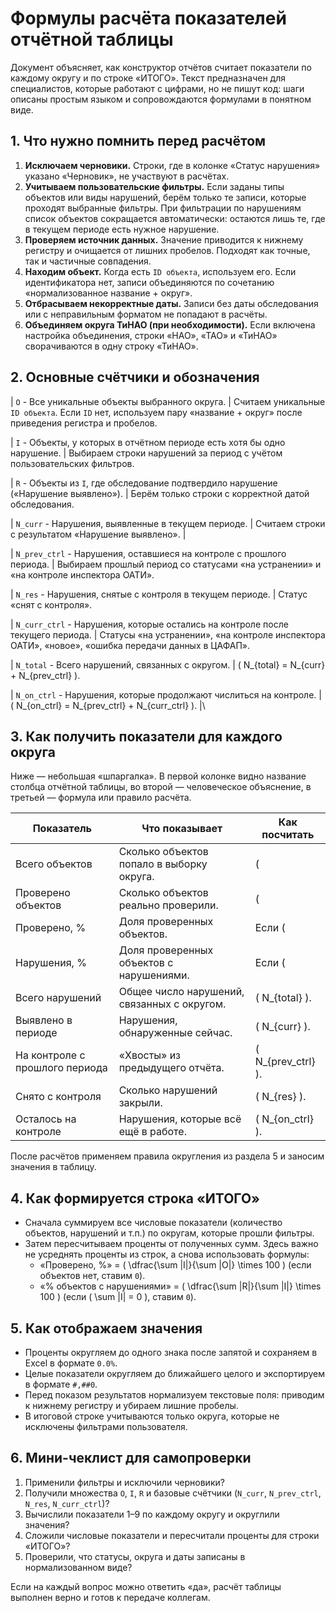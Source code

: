 # Формулы расчёта показателей отчётной таблицы

Документ объясняет, как конструктор отчётов считает показатели по каждому округу и по строке «ИТОГО». Текст предназначен для специалистов, которые работают с цифрами, но не пишут код: шаги описаны простым языком и сопровождаются формулами в понятном виде.

## 1. Что нужно помнить перед расчётом

1. **Исключаем черновики.** Строки, где в колонке «Статус нарушения» указано «Черновик», не участвуют в расчётах.
2. **Учитываем пользовательские фильтры.** Если заданы типы объектов или виды нарушений, берём только те записи, которые проходят выбранные фильтры. При фильтрации по нарушениям список объектов сокращается автоматически: остаются лишь те, где в текущем периоде есть нужное нарушение.
3. **Проверяем источник данных.** Значение приводится к нижнему регистру и очищается от лишних пробелов. Подходят как точные, так и частичные совпадения.
4. **Находим объект.** Когда есть `ID объекта`, используем его. Если идентификатора нет, записи объединяются по сочетанию «нормализованное название + округ».
5. **Отбрасываем некорректные даты.** Записи без даты обследования или с неправильным форматом не попадают в расчёты.
6. **Объединяем округа ТиНАО (при необходимости).** Если включена настройка объединения, строки «НАО», «ТАО» и «ТиНАО» сворачиваются в одну строку «ТиНАО».

## 2. Основные счётчики и обозначения

| `O` - Все уникальные объекты выбранного округа. 
| Считаем уникальные `ID объекта`. Если `ID` нет, используем пару «название + округ» после приведения регистра и пробелов. 

| `I` - Объекты, у которых в отчётном периоде есть хотя бы одно нарушение. 
| Выбираем строки нарушений за период с учётом пользовательских фильтров. 

| `R` - Объекты из `I`, где обследование подтвердило нарушение («Нарушение выявлено»). 
| Берём только строки с корректной датой обследования.

| `N_curr` - Нарушения, выявленные в текущем периоде. 
| Считаем строки с результатом «Нарушение выявлено». |

| `N_prev_ctrl` - Нарушения, оставшиеся на контроле с прошлого периода. 
| Выбираем прошлый период со статусами «на устранении» и «на контроле инспектора ОАТИ». 

| `N_res` - Нарушения, снятые с контроля в текущем периоде. 
| Статус «снят с контроля». 

| `N_curr_ctrl` - Нарушения, которые остались на контроле после текущего периода. 
| Статусы «на устранении», «на контроле инспектора ОАТИ», «новое», «ошибка передачи данных в ЦАФАП».

| `N_total` - Всего нарушений, связанных с округом. 
| \( N_{total} = N_{curr} + N_{prev\_ctrl} \).

| `N_on_ctrl` - Нарушения, которые продолжают числиться на контроле. 
| \( N_{on\_ctrl} = N_{prev\_ctrl} + N_{curr\_ctrl} \). |\

## 3. Как получить показатели для каждого округа

Ниже — небольшая «шпаргалка». В первой колонке видно название столбца отчётной таблицы, во второй — человеческое объяснение, в третьей — формула или правило расчёта.

| Показатель | Что показывает | Как посчитать |
|------------|----------------|----------------|
| Всего объектов | Сколько объектов попало в выборку округа. | \( |O| \). |
| Проверено объектов | Сколько объектов реально проверили. | \( |I| \). |
| Проверено, % | Доля проверенных объектов. | Если \( |O| = 0 \), ставим `0`. Иначе \( \dfrac{|I|}{|O|} \times 100 \). |
| Нарушения, % | Доля проверенных объектов с нарушениями. | Если \( |I| = 0 \), ставим `0`. Иначе \( \dfrac{|R|}{|I|} \times 100 \). |
| Всего нарушений | Общее число нарушений, связанных с округом. | \( N_{total} \). |
| Выявлено в периоде | Нарушения, обнаруженные сейчас. | \( N_{curr} \). |
| На контроле с прошлого периода | «Хвосты» из предыдущего отчёта. | \( N_{prev\_ctrl} \). |
| Снято с контроля | Сколько нарушений закрыли. | \( N_{res} \). |
| Осталось на контроле | Нарушения, которые всё ещё в работе. | \( N_{on\_ctrl} \). |

После расчётов применяем правила округления из раздела 5 и заносим значения в таблицу.

## 4. Как формируется строка «ИТОГО»

* Сначала суммируем все числовые показатели (количество объектов, нарушений и т.п.) по округам, которые прошли фильтры.
* Затем пересчитываем проценты от полученных сумм. Здесь важно не усреднять проценты из строк, а снова использовать формулы:
  * «Проверено, %» = \( \dfrac{\sum |I|}{\sum |O|} \times 100 \) (если объектов нет, ставим `0`).
  * «% объектов с нарушениями» = \( \dfrac{\sum |R|}{\sum |I|} \times 100 \) (если \( \sum |I| = 0 \), ставим `0`).

## 5. Как отображаем значения

* Проценты округляем до одного знака после запятой и сохраняем в Excel в формате `0.0%`.
* Целые показатели округляем до ближайшего целого и экспортируем в формате `#,##0`.
* Перед показом результатов нормализуем текстовые поля: приводим к нижнему регистру и убираем лишние пробелы.
* В итоговой строке учитываются только округа, которые не исключены фильтрами пользователя.

## 6. Мини-чеклист для самопроверки

1. Применили фильтры и исключили черновики? 
2. Получили множества `O`, `I`, `R` и базовые счётчики (`N_curr`, `N_prev_ctrl`, `N_res`, `N_curr_ctrl`)?
3. Вычислили показатели 1–9 по каждому округу и округлили значения?
4. Сложили числовые показатели и пересчитали проценты для строки «ИТОГО»?
5. Проверили, что статусы, округа и даты записаны в нормализованном виде?

Если на каждый вопрос можно ответить «да», расчёт таблицы выполнен верно и готов к передаче коллегам.
